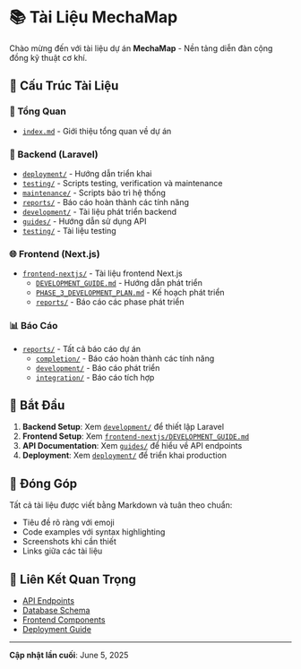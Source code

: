 # 📚 Tài Liệu MechaMap

Chào mừng đến với tài liệu dự án **MechaMap** - Nền tảng diễn đàn cộng đồng kỹ thuật cơ khí.

## 📁 Cấu Trúc Tài Liệu

### 🎯 Tổng Quan
- [`index.md`](./index.md) - Giới thiệu tổng quan về dự án

### 🔧 Backend (Laravel)
- [`deployment/`](./deployment/) - Hướng dẫn triển khai
- [`testing/`](./testing/) - Scripts testing, verification và maintenance
- [`maintenance/`](./maintenance/) - Scripts bảo trì hệ thống
- [`reports/`](./reports/) - Báo cáo hoàn thành các tính năng
- [`development/`](./development/) - Tài liệu phát triển backend
- [`guides/`](./guides/) - Hướng dẫn sử dụng API
- [`testing/`](./testing/) - Tài liệu testing

### 🌐 Frontend (Next.js)
- [`frontend-nextjs/`](./frontend-nextjs/) - Tài liệu frontend Next.js
  - [`DEVELOPMENT_GUIDE.md`](./frontend-nextjs/DEVELOPMENT_GUIDE.md) - Hướng dẫn phát triển
  - [`PHASE_3_DEVELOPMENT_PLAN.md`](./frontend-nextjs/PHASE_3_DEVELOPMENT_PLAN.md) - Kế hoạch phát triển
  - [`reports/`](./frontend-nextjs/reports/) - Báo cáo các phase phát triển

### 📊 Báo Cáo
- [`reports/`](./reports/) - Tất cả báo cáo dự án
  - [`completion/`](./reports/completion/) - Báo cáo hoàn thành các tính năng
  - [`development/`](./reports/development/) - Báo cáo phát triển
  - [`integration/`](./reports/integration/) - Báo cáo tích hợp

## 🚀 Bắt Đầu

1. **Backend Setup**: Xem [`development/`](./development/) để thiết lập Laravel
2. **Frontend Setup**: Xem [`frontend-nextjs/DEVELOPMENT_GUIDE.md`](./frontend-nextjs/DEVELOPMENT_GUIDE.md)
3. **API Documentation**: Xem [`guides/`](./guides/) để hiểu về API endpoints
4. **Deployment**: Xem [`deployment/`](./deployment/) để triển khai production

## 📝 Đóng Góp

Tất cả tài liệu được viết bằng Markdown và tuân theo chuẩn:
- Tiêu đề rõ ràng với emoji
- Code examples với syntax highlighting
- Screenshots khi cần thiết
- Links giữa các tài liệu

## 🔗 Liên Kết Quan Trọng

- [API Endpoints](./guides/)
- [Database Schema](./development/)
- [Frontend Components](./frontend-nextjs/)
- [Deployment Guide](./deployment/)

---

**Cập nhật lần cuối**: June 5, 2025
